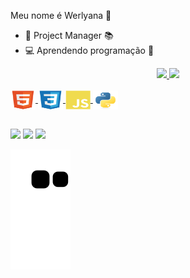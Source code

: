 Meu nome é Werlyana  👋

- 🔭 Project Manager 📚
- 💻 Aprendendo programação 🤯

<div align="center">
  <a href="https://github.com/WERLYANA">
  <img width="42%" src="https://github-readme-stats.vercel.app/api?username=WERLYANA&show_icons=true&theme=dracula&include_all_commits=true&count_private=true"/>
  <img width="50%"" src="https://github-readme-stats.vercel.app/api/top-langs/?username=WERLYANA&layout=compact&langs_count=7&theme=dracula"/>
</div>

  
  <div style="display: inline_block"><br>
  <img align="center" alt="Rafa-HTML" height="30" width="40" src="https://raw.githubusercontent.com/devicons/devicon/master/icons/html5/html5-original.svg">
  <img align="center" alt="Rafa-CSS" height="30" width="40" src="https://raw.githubusercontent.com/devicons/devicon/master/icons/css3/css3-original.svg">
  <img align="center" alt="Rafa-Js" height="30" width="40" src="https://raw.githubusercontent.com/devicons/devicon/master/icons/javascript/javascript-plain.svg">
  <img align="center" alt="Rafa-Python" height="30" width="40" src="https://raw.githubusercontent.com/devicons/devicon/master/icons/python/python-original.svg">
  <br><br>
  
</div>
  
  <div>
      
 <a href="https://www.instagram.com/werlyanab/" target="_blank"><img src="https://img.shields.io/badge/-Instagram-%23E4405F?style=for-the-badge&logo=instagram&logoColor=white" target="_blank"></a>  <a href = "mailto:contatorafaballerini@gmail.com"><img src="https://img.shields.io/badge/-Gmail-%23333?style=for-the-badge&logo=gmail&logoColor=white" target="_blank"></a>
 <a href="https://www.linkedin.com/in/werlyana-bruno-75319b229/" target="_blank"><img src="https://img.shields.io/badge/-LinkedIn-%230077B5?style=for-the-badge&logo=linkedin&logoColor=white" target="_blank"></a>
 
 ![Snake animation](https://github.com/WERLYANA/WERLYANA/blob/output/github-contribution-grid-snake.svg)</div>
  
